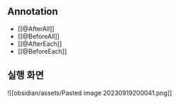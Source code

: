 ## Annotation
- [[@AfterAll]]
- [[@BeforeAll]]
- [[@AfterEach]]
- [[@BeforeEach]]
## 실행 화면
![[obsidian/assets/Pasted image 20230919200041.png]]